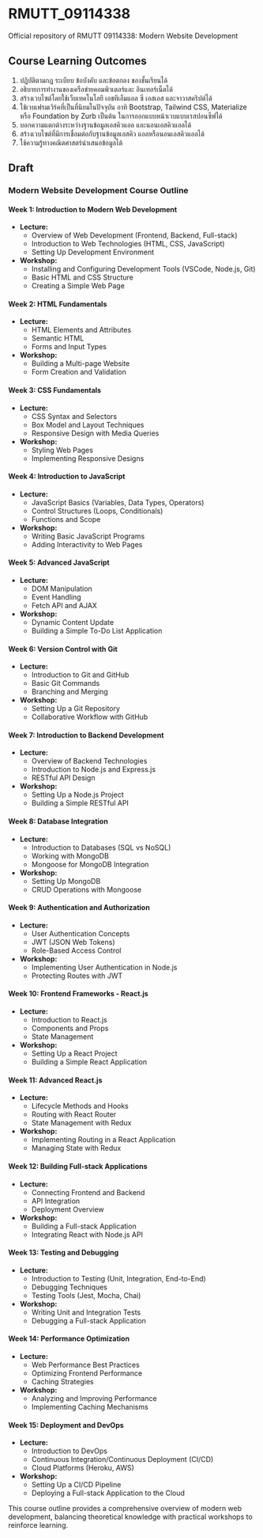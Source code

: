 # RMUTT_09114338
Official repository of RMUTT 09114338: Mod่ern Website Development


## Course Learning Outcomes

1. ปฏิบัติตามกฎ ระเบียบ ข้อบังคับ และข้อตกลง ของชั้นเรียนได้
2. อธิบายการทํางานของเครือข่ายคอมพิวเตอร์และ อินเทอร์เน็ตได้
3. สร้างเวบไซต์โดยใช้เว็บเทคโนโลยี เอชทีเอ็มแอล ซี เอสเอส และจาวาสคริปต์ได้
4. ใช้เวบเฟรมเวิร์คที่เป็นที่นิยมในปัจจุบัน อาทิ Bootstrap, Tailwind CSS, Materialize หรือ Foundation by Zurb เป็นต้น ในการออกแบบหน้าเวบแบบเรสปอนซีฟได้
5. บอกความแตกต่างระหว่างฐานข้อมูลเอสคิวแอล และนอนเอสคิวแอลได้
6. สร้างเวบไซต์ที่มีการเชื่อมต่อกับฐานข้อมูลเอสคิว แอลหรือนอนเอสคิวแอลได้
7. ใช้ความรู้ทางคณิตศาสตร์นําเสนอข้อมูลได้

## Draft

### Modern Website Development Course Outline

#### Week 1: Introduction to Modern Web Development
- **Lecture:**
  - Overview of Web Development (Frontend, Backend, Full-stack)
  - Introduction to Web Technologies (HTML, CSS, JavaScript)
  - Setting Up Development Environment
- **Workshop:**
  - Installing and Configuring Development Tools (VSCode, Node.js, Git)
  - Basic HTML and CSS Structure
  - Creating a Simple Web Page

#### Week 2: HTML Fundamentals
- **Lecture:**
  - HTML Elements and Attributes
  - Semantic HTML
  - Forms and Input Types
- **Workshop:**
  - Building a Multi-page Website
  - Form Creation and Validation

#### Week 3: CSS Fundamentals
- **Lecture:**
  - CSS Syntax and Selectors
  - Box Model and Layout Techniques
  - Responsive Design with Media Queries
- **Workshop:**
  - Styling Web Pages
  - Implementing Responsive Designs

#### Week 4: Introduction to JavaScript
- **Lecture:**
  - JavaScript Basics (Variables, Data Types, Operators)
  - Control Structures (Loops, Conditionals)
  - Functions and Scope
- **Workshop:**
  - Writing Basic JavaScript Programs
  - Adding Interactivity to Web Pages

#### Week 5: Advanced JavaScript
- **Lecture:**
  - DOM Manipulation
  - Event Handling
  - Fetch API and AJAX
- **Workshop:**
  - Dynamic Content Update
  - Building a Simple To-Do List Application

#### Week 6: Version Control with Git
- **Lecture:**
  - Introduction to Git and GitHub
  - Basic Git Commands
  - Branching and Merging
- **Workshop:**
  - Setting Up a Git Repository
  - Collaborative Workflow with GitHub

#### Week 7: Introduction to Backend Development
- **Lecture:**
  - Overview of Backend Technologies
  - Introduction to Node.js and Express.js
  - RESTful API Design
- **Workshop:**
  - Setting Up a Node.js Project
  - Building a Simple RESTful API

#### Week 8: Database Integration
- **Lecture:**
  - Introduction to Databases (SQL vs NoSQL)
  - Working with MongoDB
  - Mongoose for MongoDB Integration
- **Workshop:**
  - Setting Up MongoDB
  - CRUD Operations with Mongoose

#### Week 9: Authentication and Authorization
- **Lecture:**
  - User Authentication Concepts
  - JWT (JSON Web Tokens)
  - Role-Based Access Control
- **Workshop:**
  - Implementing User Authentication in Node.js
  - Protecting Routes with JWT

#### Week 10: Frontend Frameworks - React.js
- **Lecture:**
  - Introduction to React.js
  - Components and Props
  - State Management
- **Workshop:**
  - Setting Up a React Project
  - Building a Simple React Application

#### Week 11: Advanced React.js
- **Lecture:**
  - Lifecycle Methods and Hooks
  - Routing with React Router
  - State Management with Redux
- **Workshop:**
  - Implementing Routing in a React Application
  - Managing State with Redux

#### Week 12: Building Full-stack Applications
- **Lecture:**
  - Connecting Frontend and Backend
  - API Integration
  - Deployment Overview
- **Workshop:**
  - Building a Full-stack Application
  - Integrating React with Node.js API

#### Week 13: Testing and Debugging
- **Lecture:**
  - Introduction to Testing (Unit, Integration, End-to-End)
  - Debugging Techniques
  - Testing Tools (Jest, Mocha, Chai)
- **Workshop:**
  - Writing Unit and Integration Tests
  - Debugging a Full-stack Application

#### Week 14: Performance Optimization
- **Lecture:**
  - Web Performance Best Practices
  - Optimizing Frontend Performance
  - Caching Strategies
- **Workshop:**
  - Analyzing and Improving Performance
  - Implementing Caching Mechanisms

#### Week 15: Deployment and DevOps
- **Lecture:**
  - Introduction to DevOps
  - Continuous Integration/Continuous Deployment (CI/CD)
  - Cloud Platforms (Heroku, AWS)
- **Workshop:**
  - Setting Up a CI/CD Pipeline
  - Deploying a Full-stack Application to the Cloud

This course outline provides a comprehensive overview of modern web development, balancing theoretical knowledge with practical workshops to reinforce learning.